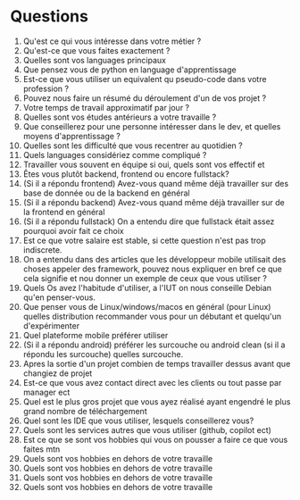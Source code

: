 # Questions

1) Qu'est ce qui vous intéresse dans votre métier ?
2) Qu'est-ce que vous faites exactement ?
3) Quelles sont vos languages principaux
4) Que pensez vous de python en language d'apprentissage
5) Est-ce que vous utiliser un equivalent qu pseudo-code dans votre profession ?
6) Pouvez nous faire un résumé du déroulement d'un de vos projet ?
7) Votre temps de travail approximatif par jour ?
8) Quelles sont vos études antérieurs a votre travaille ?
9) Que conseillerez pour une personne intéresser dans le dev, et quelles moyens d'apprentissage ?
10) Quelles sont les difficulté que vous recentrer au quotidien ?
11) Quels languages considériez comme compliqué ?
12) Travailler vous souvent en équipe si oui, quels sont vos effectif et 
13) Êtes vous plutôt backend, frontend ou encore fullstack?
14) (Si il a répondu frontend) Avez-vous quand même déjà travailler sur des base de donnée ou de la backend en général
15) (Si il a répondu backend) Avez-vous quand même déjà travailler sur de la frontend en général
16) (Si il a répondu fullstack) On a entendu dire que fullstack était assez pourquoi avoir fait ce choix
17) Est ce que votre salaire est stable, si cette question n'est pas trop indiscrete.
18) On a entendu dans des articles que les développeur mobile utilisait des choses appeler des framework, pouvez nous expliquer en bref ce que cela signifie et nou donner un exemple de ceux que vous utiliser ?
19) Quels Os avez l'habitude d'utiliser, a l'IUT on nous conseille Debian qu'en penser-vous.
20) Que penser vous de Linux/windows/macos en général (pour Linux) quelles distribution recommander vous pour un débutant et quelqu'un d'expérimenter
21) Quel plateforme mobile préférer utiliser
22) (Si il a répondu android) préférer les surcouche ou android clean (si il a répondu les surcouche) quelles surcouche.
23) Apres la sortie d'un projet combien de temps travailler dessus avant que changiez de projet
24) Est-ce que vous avez contact direct avec les clients ou tout passe par manager ect
25) Quel est le plus gros projet que vous ayez réalisé ayant engendré le plus grand nombre de téléchargement
26) Quel sont les IDE que vous utiliser, lesquels conseillerez vous?
27) Quels sont les services autres que vous utiliser (github, copilot ect)
28) Est ce que se sont vos hobbies qui vous on pousser a faire ce que vous faites mtn
29) Quels sont vos hobbies en dehors de votre travaille
29) Quels sont vos hobbies en dehors de votre travaille
29) Quels sont vos hobbies en dehors de votre travaille
29) Quels sont vos hobbies en dehors de votre travaille